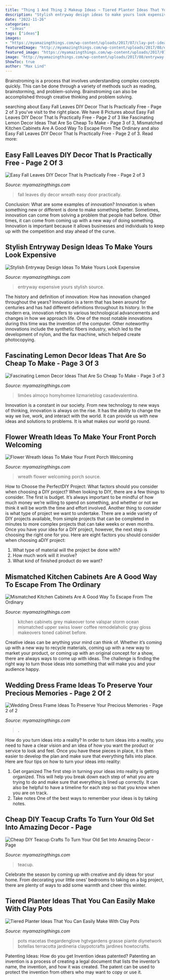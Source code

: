```yaml
---
title: "Thing 1 And Thing 2 Makeup Ideas ~ Tiered Planter Ideas That You Can Easily Make With Clay Pots"
description: "Stylish entryway design ideas to make yours look expensive"
date: "2022-11-26"
categories:
- "ideas"
tags: ["ideas"]
images:
- "https://myamazingthings.com/wp-content/uploads/2017/07/clay-pot-ideas-5.jpeg"
featuredImage: "http://myamazingthings.com/wp-content/uploads/2017/08/entryway-ideas-4.png"
featured_image: "https://myamazingthings.com/wp-content/uploads/2017/07/clay-pot-ideas-5.jpeg"
image: "http://myamazingthings.com/wp-content/uploads/2017/08/entryway-ideas-4.png"
ShowToc: true
author: "Max Lind"
---
```



Brainstroming is a process that involves understanding complex concepts quickly. This can be done through a variety of methods such as reading, brainstorming, and problem-solving. Brainstroming can also be accomplished through creative thinking and problem solving.

	

		
searching about Easy Fall Leaves DIY Decor That Is Practically Free - Page 2 of 3 you've visit to the right place. We have 8 Pictures about Easy Fall Leaves DIY Decor That Is Practically Free - Page 2 of 3 like Fascinating Lemon Decor Ideas That Are So Cheap To Make - Page 3 of 3, Mismatched Kitchen Cabinets Are A Good Way To Escape From The Ordinary and also Easy Fall Leaves DIY Decor That Is Practically Free - Page 2 of 3. Read more:
		
    
## Easy Fall Leaves DIY Decor That Is Practically Free - Page 2 Of 3

<img loading=lazy src="http://myamazingthings.com/wp-content/uploads/2017/10/fall-leaves-diy-8.jpg" onerror="this.onerror=null;this.src='https://tse1.mm.bing.net/th?id=OIP.2zJ5W85LQLp2J6uq3bzIuAHaLH&amp;pid=15.1';" alt="Easy Fall Leaves DIY Decor That Is Practically Free - Page 2 of 3">

_Source: myamazingthings.com_

>fall leaves diy decor wreath easy door practically. 

	

Conclusion: What are some examples of innovation?
Innovation is when something new or different is done to make something better. Sometimes, innovation can come from solving a problem that people had before. Other times, it can come from coming up with a new way of doing something. Innovation is important because it allows businesses and individuals to keep up with the competition and stay ahead of the curve.

    
## Stylish Entryway Design Ideas To Make Yours Look Expensive

<img loading=lazy src="http://myamazingthings.com/wp-content/uploads/2017/08/entryway-ideas-4.png" onerror="this.onerror=null;this.src='https://tse3.mm.bing.net/th?id=OIP.9mAPYq5ZExoAWqMFmKdn7wHaLG&amp;pid=15.1';" alt="Stylish Entryway Design Ideas To Make Yours Look Expensive">

_Source: myamazingthings.com_

>entryway expensive yours stylish source. 

	

The history and definition of innovation: How has innovation changed throughout the years?
Innovation is a term that has been around for centuries and has had different definitions throughout its history. In the modern era, innovation refers to various technological advancements and changes in how we approach life. One of the most notable innovations during this time was the invention of the computer. Other noteworthy innovations include the synthetic fibers industry, which led to the development of nylon, and the fax machine, which helped create photocopying.

    
## Fascinating Lemon Decor Ideas That Are So Cheap To Make - Page 3 Of 3

<img loading=lazy src="http://myamazingthings.com/wp-content/uploads/2018/03/lemon-decor-14--768x1024.jpg" onerror="this.onerror=null;this.src='https://tse1.mm.bing.net/th?id=OIP.2ZwT-rpwNprgk9SMqy_f3QHaJ4&amp;pid=15.1';" alt="Fascinating Lemon Decor Ideas That Are So Cheap To Make - Page 3 of 3">

_Source: myamazingthings.com_

>limões almoço homyhomee lizmarieblog casadevalentina. 

	

Innovation is a constant in our society. From new technology to new ways of thinking, innovation is always on the rise. It has the ability to change the way we live, work, and interact with the world. It can provide us with new ideas and solutions to problems. It is what makes our world go round.

    
## Flower Wreath Ideas To Make Your Front Porch Welcoming

<img loading=lazy src="http://myamazingthings.com/wp-content/uploads/2017/07/flower-wreath-1.jpg" onerror="this.onerror=null;this.src='https://tse3.mm.bing.net/th?id=OIP.heR2IvaZF84yqQNwZIzEzwHaJ4&amp;pid=15.1';" alt="Flower Wreath Ideas To Make Your Front Porch Welcoming">

_Source: myamazingthings.com_

>wreath flower welcoming porch source. 

	

How to Choose the PerfectDIY Project: What factors should you consider when choosing a DIY project?
When looking to DIY, there are a few things to consider. The first is budget. It’s always important to be mindful of how much money we’re willing to spend on something, and whether or not we think it will be worth the time and effort involved. Another thing to consider is what type of project we want to undertake. There are a wide variety of DIY projects available, from simple projects that can be completed in minutes to more complex projects that can take weeks or even months. Once you have your idea for a DIY project, however, the next step is choosing the right one for you. Here are eight factors you should consider when choosing aDIY project: 
1) What type of material will the project be done with?
2) How much work will it involve?
3) What kind of finished product do we want?

    
## Mismatched Kitchen Cabinets Are A Good Way To Escape From The Ordinary

<img loading=lazy src="http://myamazingthings.com/wp-content/uploads/2017/10/mismatched-kitchen-cabinets-11.jpg" onerror="this.onerror=null;this.src='https://tse4.mm.bing.net/th?id=OIP.peoJXqVnXh8AN-0KRufGqAHaJB&amp;pid=15.1';" alt="Mismatched Kitchen Cabinets Are A Good Way To Escape From The Ordinary">

_Source: myamazingthings.com_

>kitchen cabinets grey makeover tone valspar storm ocean mismatched upper swiss lower coffee remodelaholic gray gloss makeovers toned cabinet before. 

	

Creative ideas can be anything your mind can think of. Whether it’s coming up with a new way to recycle materials, coming up with a new way to market your product, or coming up with an original concept for a show, there are always ways to come up with ideas. The challenge is finding the right way to turn those ideas into something that will make you and your audience happy.

    
## Wedding Dress Frame Ideas To Preserve Your Precious Memories - Page 2 Of 2

<img loading=lazy src="https://myamazingthings.com/wp-content/uploads/2017/11/wedding-dress-display-8-.jpg" onerror="this.onerror=null;this.src='https://tse4.mm.bing.net/th?id=OIP.jECBXxdJti9Q5dkM-i7vkwHaLJ&amp;pid=15.1';" alt="Wedding Dress Frame Ideas To Preserve Your Precious Memories - Page 2 of 2">

_Source: myamazingthings.com_

>. 

	

How do you turn ideas into a reality?
In order to turn ideas into a reality, you need to have a clear vision and an idea of how you want the product or service to look and feel. Once you have these pieces in place, it is then easier to develop the plan and make sure that everything falls into place. Here are four tips on how to turn your ideas into reality:
1. Get organized
The first step in turning your ideas into reality is getting organized. This will help you break down each step of what you are trying to do and make sure that everything is lined up correctly. It can also be helpful to have a timeline for each step so that you know when you are on track.
2. Take notes
One of the best ways to remember your ideas is by taking notes.

    
## Cheap DIY Teacup Crafts To Turn Your Old Set Into Amazing Decor - Page

<img loading=lazy src="https://myamazingthings.com/wp-content/uploads/2017/08/teacup-crafts-12-1024x1022.jpg" onerror="this.onerror=null;this.src='https://tse4.mm.bing.net/th?id=OIP.PiyNLnjIqkIxMdNt993jTQHaHZ&amp;pid=15.1';" alt="Cheap DIY Teacup Crafts To Turn Your Old Set Into Amazing Decor - Page">

_Source: myamazingthings.com_

>teacup. 

	

Celebrate the season by coming up with creative and diy ideas for your home. From decorating your little ones’ bedrooms to taking on a big project, there are plenty of ways to add some warmth and cheer this winter.

    
## Tiered Planter Ideas That You Can Easily Make With Clay Pots

<img loading=lazy src="https://myamazingthings.com/wp-content/uploads/2017/07/clay-pot-ideas-5.jpeg" onerror="this.onerror=null;this.src='https://tse4.mm.bing.net/th?id=OIP.E8Wz8UGR_xs_H9BitXGH0QHaLH&amp;pid=15.1';" alt="Tiered Planter Ideas That You Can Easily Make With Clay Pots">

_Source: myamazingthings.com_

>pots macetas thegardenglove hgtvgardens grasse piante diynetwork botellas terracotta jardineria claypotcrafts jardines howtocrafts. 

	

Patenting Ideas: How do you get Invention ideas patented?
Patenting an invention is a process of creating a legal document that lists the inventor’s name, the invention, and how it was created. The patent can be used to protect the invention from others who may want to copy or use it.

